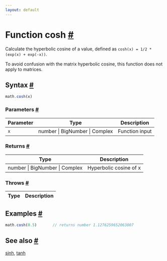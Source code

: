 ```yaml
---
layout: default
---
```


<!-- Note: This file is automatically generated from source code comments. Changes made in this file will be overridden. -->

<h1 id="function-cosh">Function cosh <a href="#function-cosh" title="Permalink">#</a></h1>

Calculate the hyperbolic cosine of a value,
defined as `cosh(x) = 1/2 * (exp(x) + exp(-x))`.

To avoid confusion with the matrix hyperbolic cosine, this function does
not apply to matrices.


<h2 id="syntax">Syntax <a href="#syntax" title="Permalink">#</a></h2>

```js
math.cosh(x)
```

<h3 id="parameters">Parameters <a href="#parameters" title="Permalink">#</a></h3>

Parameter | Type | Description
--------- | ---- | -----------
`x` | number &#124; BigNumber &#124; Complex | Function input

<h3 id="returns">Returns <a href="#returns" title="Permalink">#</a></h3>

Type | Description
---- | -----------
number &#124; BigNumber &#124; Complex | Hyperbolic cosine of x


<h3 id="throws">Throws <a href="#throws" title="Permalink">#</a></h3>

Type | Description
---- | -----------


<h2 id="examples">Examples <a href="#examples" title="Permalink">#</a></h2>

```js
math.cosh(0.5)       // returns number 1.1276259652063807
```


<h2 id="see-also">See also <a href="#see-also" title="Permalink">#</a></h2>

[sinh](sinh.html),
[tanh](tanh.html)
